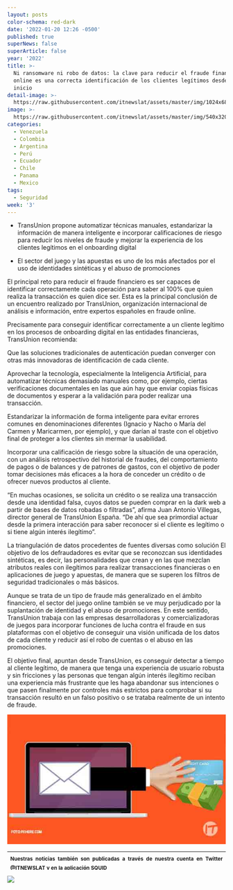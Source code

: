 ```yaml
---
layout: posts
color-schema: red-dark
date: '2022-01-20 12:26 -0500'
published: true
superNews: false
superArticle: false
year: '2022'
title: >-
  Ni ransomware ni robo de datos: la clave para reducir el fraude financiero
  online es una correcta identificación de los clientes legítimos desde el
  inicio
detail-image: >-
  https://raw.githubusercontent.com/itnewslat/assets/master/img/1024x680/Fraude-Bancario-g.jpg
image: >-
  https://raw.githubusercontent.com/itnewslat/assets/master/img/540x320/Fraude-Bancario-p.jpg
categories:
  - Venezuela
  - Colombia
  - Argentina
  - Perú
  - Ecuador
  - Chile
  - Panama
  - Mexico
tags:
  - Seguridad
week: '3'
---
```

- TransUnion propone automatizar técnicas manuales, estandarizar la información de manera inteligente e incorporar calificaciones de riesgo para reducir los niveles de fraude y mejorar la experiencia de los clientes legítimos en el onboarding digital

- El sector del juego y las apuestas es uno de los más afectados por el uso de identidades sintéticas y el abuso de promociones


El principal reto para reducir el fraude financiero es ser capaces de identificar correctamente cada operación para saber al 100% que quien realiza la transacción es quien dice ser. Esta es la principal conclusión de un encuentro realizado por TransUnion, organización internacional de análisis e información, entre expertos españoles en fraude online.
 
Precisamente para conseguir identificar correctamente a un cliente legítimo en los procesos de onboarding digital en las entidades financieras, TransUnion recomienda:
 
Que las soluciones tradicionales de autenticación puedan converger con otras más innovadoras de identificación de cada cliente.
 
Aprovechar la tecnología, especialmente la Inteligencia Artificial, para automatizar técnicas demasiado manuales como, por ejemplo, ciertas verificaciones documentales en las que aún hay que enviar copias físicas de documentos y esperar a la validación para poder realizar una transacción.
 
Estandarizar la información de forma inteligente para evitar errores comunes en denominaciones diferentes (Ignacio y Nacho o María del Carmen y Maricarmen, por ejemplo), y que darían al traste con el objetivo final de proteger a los clientes sin mermar la usabilidad.
 
Incorporar una calificación de riesgo sobre la situación de una operación, con un análisis retrospectivo del historial de fraudes, del comportamiento de pagos o de balances y de patrones de gastos, con el objetivo de poder tomar decisiones más eficaces a la hora de conceder un crédito o de ofrecer nuevos productos al cliente.
 
“En muchas ocasiones, se solicita un crédito o se realiza una transacción desde una identidad falsa, cuyos datos se pueden comprar en la dark web a partir de bases de datos robadas o filtradas”, afirma Juan Antonio Villegas, director general de TransUnion España. “De ahí que sea primordial actuar desde la primera interacción para saber reconocer si el cliente es legítimo o si tiene algún interés ilegítimo”.
 
La triangulación de datos procedentes de fuentes diversas como solución
El objetivo de los defraudadores es evitar que se reconozcan sus identidades sintéticas, es decir, las personalidades que crean y en las que mezclan atributos reales con ilegítimos para realizar transacciones financieras o en aplicaciones de juego y apuestas, de manera que se superen los filtros de seguridad tradicionales o más básicos.
 
Aunque se trata de un tipo de fraude más generalizado en el ámbito financiero, el sector del juego online también se ve muy perjudicado por la suplantación de identidad y el abuso de promociones. En este sentido, TransUnion trabaja con las empresas desarrolladoras y comercializadoras de juegos para incorporar funciones de lucha contra el fraude en sus plataformas con el objetivo de conseguir una visión unificada de los datos de cada cliente y reducir así el robo de cuentas o el abuso en las promociones.
 
El objetivo final, apuntan desde TransUnion, es conseguir detectar a tiempo al cliente legítimo, de manera que tenga una experiencia de usuario robusta y sin fricciones y las personas que tengan algún interés ilegítimo reciban una experiencia más frustrante que les haga abandonar sus intenciones o que pasen finalmente por controles más estrictos para comprobar si su transacción resultó en un falso positivo o se trataba realmente de un intento de fraude.

![](https://raw.githubusercontent.com/itnewslat/assets/master/img/540x320/Fraude-Bancario-p.jpg)

<table style="height: 42px;" width="569">
<tbody>
<tr>
<td style="text-align: justify;"><sub><strong>Nuestras noticias también son publicadas a través de nuestra cuenta en Twitter <a href="https://twitter.com/itnewslat?lang=es">@ITNEWSLAT</a> y en la aplicación <a href="https://squidapp.co/en/">SQUID</a></strong></sub></td>
</tr>
</tbody>
</table>

<img src="https://tracker.metricool.com/c3po.jpg?hash=56f88a41e39ab42c063cc51676587a04"/>